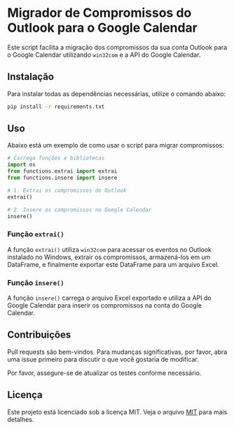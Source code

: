 # Migrador de Compromissos do Outlook para o Google Calendar

Este script facilita a migração dos compromissos da sua conta Outlook para o Google Calendar utilizando `win32com` e a API do Google Calendar.

## Instalação

Para instalar todas as dependências necessárias, utilize o comando abaixo:

```bash
pip install -r requirements.txt
```

## Uso

Abaixo está um exemplo de como usar o script para migrar compromissos:

```python
# Carrega funções e bibliotecas
import os
from functions.extrai import extrai
from functions.insere import insere

# 1. Extrai os compromissos do Outlook
extrai()

# 2. Insere os compromissos no Google Calendar
insere()
```

### Função `extrai()`

A função `extrai()` utiliza `win32com` para acessar os eventos no Outlook instalado no Windows, extrair os compromissos, armazená-los em um DataFrame, e finalmente exportar este DataFrame para um arquivo Excel.

### Função `insere()`

A função `insere()` carrega o arquivo Excel exportado e utiliza a API do Google Calendar para inserir os compromissos na conta do Google Calendar.

## Contribuições

Pull requests são bem-vindos. Para mudanças significativas, por favor, abra uma issue primeiro para discutir o que você gostaria de modificar.

Por favor, assegure-se de atualizar os testes conforme necessário.

## Licença

Este projeto está licenciado sob a licença MIT. Veja o arquivo [MIT](https://choosealicense.com/licenses/mit/) para mais detalhes.
